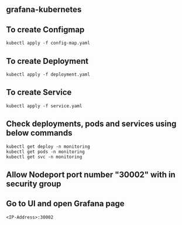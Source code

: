 ## grafana-kubernetes

## To create Configmap
    kubectl apply -f config-map.yaml
## To create Deployment
    kubectl apply -f deployment.yaml
## To create Service
    kubectl apply -f service.yaml
## Check deployments, pods and services using below commands
    kubectl get deploy -n monitoring
    kubectl get pods -n monitoring
    kubectl get svc -n monitoring
## Allow Nodeport port number "30002" with in security group
## Go to UI and open Grafana page
    <IP-Address>:30002
